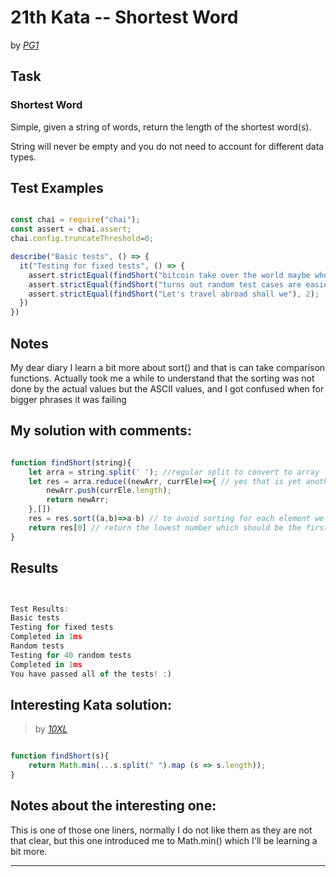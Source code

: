# 21th Kata -- Shortest Word


by *[PG1](https://www.codewars.com/users/PG1)*


## Task

### Shortest Word

Simple, given a string of words, return the length of the shortest word(s).

String will never be empty and you do not need to account for different data types.


## Test Examples

```js

const chai = require("chai");
const assert = chai.assert;
chai.config.truncateThreshold=0;

describe("Basic tests", () => {
  it("Testing for fixed tests", () => {
    assert.strictEqual(findShort("bitcoin take over the world maybe who knows perhaps"), 3);
    assert.strictEqual(findShort("turns out random test cases are easier than writing out basic ones"), 3); 
    assert.strictEqual(findShort("Let's travel abroad shall we"), 2);
  })
})

```


## Notes

My dear diary I learn a bit more about sort() and that is can take comparison functions.
Actually took me a while to understand that the sorting was not done by the actual values but the ASCII values, and I got confused when for bigger phrases it was failing

## My solution with comments:

```js

function findShort(string){
    let arra = string.split(' '); //regular split to convert to array
    let res = arra.reduce((newArr, currEle)=>{ // yes that is yet another reduce :D
        newArr.push(currEle.length);
        return newArr;
    },[])
    res = res.sort((a,b)=>a-b) // to avoid sorting for each element we sort outside
    return res[0] // return the lowest number which should be the first one
}

```


## Results

```js


Test Results:
Basic tests
Testing for fixed tests
Completed in 1ms
Random tests
Testing for 40 random tests
Completed in 1ms
You have passed all of the tests! :)
```

## Interesting Kata solution:
> by *[10XL](https://www.codewars.com/users/10XL)*

```js

function findShort(s){
    return Math.min(...s.split(" ").map (s => s.length));
}
```

## Notes about the interesting one:

This is one of those one liners, normally I do not like them as they are not that clear, but this one introduced me to Math.min() which I'll be learning a bit more.

---